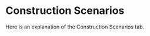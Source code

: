 Construction Scenarios
========================

Here is an explanation of the Construction Scenarios tab.
